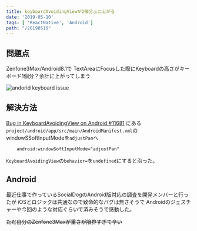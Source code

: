 ```yaml
---
title: keyboardAvoidingViewが2個分上に上がる
date: '2019-05-10'
tags: [ 'ReactNative', 'Android']
path: "/20190510"
---
```


## 問題点

Zenfone3Max/Android8.1で
TextAreaにFocusした際にKeyboardの高さがキーボード1個分？余計に上がってしまう

![andorid keyboard issue](https://cloud.githubusercontent.com/assets/1051229/21565199/47256b5e-ce95-11e6-8e19-69a112fd06f3.png)



## 解決方法

[Bug in KeyboardAvoidingView on Android #11681](https://github.com/facebook/react-native/issues/11681#issuecomment-297031159)
にある`project/android/app/src/main/AndroidManifest.xml`のwindowSSoftInputModeを`adjustPan`へ

```ｘｍｌ
    android:windowSoftInputMode="adjustPan"
```


`KeyboardAvoidingView`の`behavior=`を`undefined`にすると治った。

## Android

最近仕事で作っているSocialDogのAndroid版対応の調査を開発メンバーと行ったが
iOSとロジックは共通なので致命的なバグは無さそうで
Androidのジェスチャーや今回のような対応ぐらいで済みそうで感動した。

~~ただ自分のZenfone3Maxが重さが限界すぎて辛い~~
